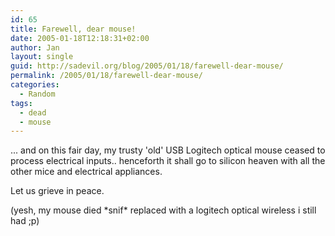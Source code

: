 ```yaml
---
id: 65
title: Farewell, dear mouse!
date: 2005-01-18T12:18:31+02:00
author: Jan
layout: single
guid: http://sadevil.org/blog/2005/01/18/farewell-dear-mouse/
permalink: /2005/01/18/farewell-dear-mouse/
categories:
  - Random
tags:
  - dead
  - mouse
---
```

... and on this fair day, my trusty 'old' USB Logitech optical mouse ceased to process electrical inputs.. henceforth it shall go to silicon heaven with all the other mice and electrical appliances.

Let us grieve in peace.

(yesh, my mouse died \*snif\* replaced with a logitech optical wireless i still had ;p)